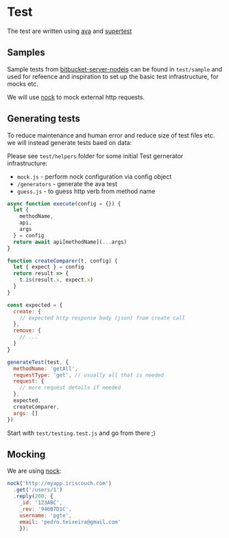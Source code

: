 # Test

The test are written using [ava]() and [supertest]()

## Samples

Sample tests from [bitbucket-server-nodejs](https://github.com/sternba/bitbucket-server-nodejs) can be found in `test/sample` and used for refeence and inspiration to set up the basic test infrastructure, for mocks etc.

We will use [nock](https://semaphoreci.com/community/tutorials/mocking-external-http-requests-in-node-tests-with-nock) to mock external http requests.

## Generating tests

To reduce maintenance and human error and reduce size of test files etc. we will instead generate tests baed on data:

Please see `test/helpers` folder for some initial Test gernerator infrastructure:

- `mock.js` - perform nock configuration via config object
- `/generators` - generate the ava test
- `guess.js` - to guess http verb from method name

```js
async function execute(config = {}) {
  let {
    methodName,
    api,
    args
  } = config
  return await api[methodName](...args)
}

function createComparer(t, config) {
  let { expect } = config
  return result => {
    t.is(result.x, expect.x)
  }
}

const expected = {
  create: {
    // expected http response body (json) from create call
  },
  remove: {
    // ...
  }
}

generateTest(test, {
  methodName: 'getAll',
  requestType: 'get', // usually all that is needed
  request: {
    // more request details if needed
  },
  expected,
  createComparer,
  args: []
})
```

Start with `test/testing.test.js` and go from there ;)

## Mocking

We are using [nock](https://www.npmjs.com/package/nock):

```js
nock('http://myapp.iriscouch.com')
  .get('/users/1')
  .reply(200, {
    _id: '123ABC',
    _rev: '946B7D1C',
    username: 'pgte',
    email: 'pedro.teixeira@gmail.com'
    });
```
